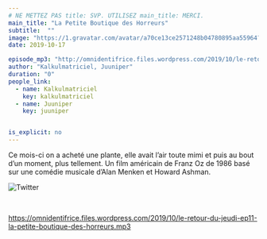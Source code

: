 ```yaml
---
# NE METTEZ PAS title: SVP. UTILISEZ main_title: MERCI.
main_title: "La Petite Boutique des Horreurs"
subtitle:  ""
image: "https://1.gravatar.com/avatar/a70ce13ce2571248b04780895aa55964?s=96&d=identicon&r=G"
date: 2019-10-17

episode_mp3: "http://omnidentifrice.files.wordpress.com/2019/10/le-retour-du-jeudi-ep11-la-petite-boutique-des-horreurs.mp3"
author: "Kalkulmatriciel, Juuniper"
duration: "0"
people_link: 
  - name: Kalkulmatriciel
    key: kalkulmatriciel
  - name: Juuniper
    key: juuniper


is_explicit: no
---
```


<PodcastHeader/>

<!-- ECRIRE LA DESCRIPTION DE L'EPISODE SOUS CETTE LIGNE -->
<p>Ce mois-ci on a acheté une plante, elle avait l’air toute mimi et puis au bout d’un moment, plus tellement. Un film américain de Franz Oz de 1986 basé sur une comédie musicale d’Alan Menken et Howard Ashman.</p>
<p><img src="https://retourdujeudi.files.wordpress.com/2019/10/twitter.jpg" alt="Twitter"></p>
<p>&nbsp;</p>
<p><a href="https://omnidentifrice.files.wordpress.com/2019/10/le-retour-du-jeudi-ep11-la-petite-boutique-des-horreurs.mp3" rel="nofollow">https://omnidentifrice.files.wordpress.com/2019/10/le-retour-du-jeudi-ep11-la-petite-boutique-des-horreurs.mp3</a></p>
<p>&nbsp;</p>


